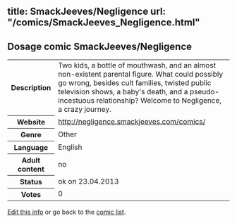 title: SmackJeeves/Negligence
url: "/comics/SmackJeeves_Negligence.html"
---
Dosage comic SmackJeeves/Negligence
-----------------------------------------

<table class="comicinfo">
<tr>
<th>Description</th><td>Two kids, a bottle of mouthwash, and an almost non-existent parental figure. What could possibly go wrong, besides cult families, twisted public television shows, a baby's death, and a pseudo-incestuous relationship? Welcome to Negligence, a crazy journey.</td>
</tr>
<tr>
<th>Website</th><td><a href="http://negligence.smackjeeves.com/comics/">http://negligence.smackjeeves.com/comics/</a></td>
</tr>
<tr>
<th>Genre</th><td>Other</td>
</tr>
<tr>
<th>Language</th><td>English</td>
</tr>
<tr>
<th>Adult content</th><td>no</td>
</tr>
<tr>
<th>Status</th><td>ok on 23.04.2013</td>
</tr>
<tr>
<th>Votes</th><td>0</div></td>
</tr>
</table>

[Edit this info](/comics/SmackJeeves_Negligence_edit.html) or go back to the [comic list](../comic-index.html).
